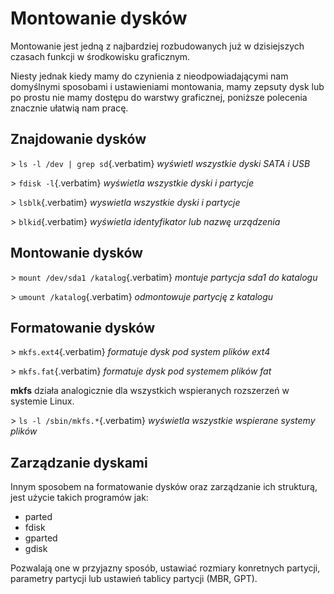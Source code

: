 # Montowanie dysków

Montowanie jest jedną z najbardziej rozbudowanych już w dzisiejszych
czasach funkcji w środkowisku graficznym.

Niesty jednak kiedy mamy do czynienia z nieodpowiadającymi nam
domyślnymi sposobami i ustawieniami montowania, mamy zepsuty dysk lub po
prostu nie mamy dostępu do warstwy graficznej, poniższe polecenia
znacznie ułatwią nam pracę.

## Znajdowanie dysków

\> `ls -l /dev | grep sd`{.verbatim} *wyświetl wszystkie dyski SATA i
USB*

\> `fdisk -l`{.verbatim} *wyświetla wszystkie dyski i partycje*

\> `lsblk`{.verbatim} *wyswietla wszystkie dyski i partycje*

\> `blkid`{.verbatim} *wyświetla identyfikator lub nazwę urządzenia*

## Montowanie dysków

\> `mount /dev/sda1 /katalog`{.verbatim} *montuje partycja sda1 do
katalogu*

\> `umount /katalog`{.verbatim} *odmontowuje partycję z katalogu*

## Formatowanie dysków

\> `mkfs.ext4`{.verbatim} *formatuje dysk pod system plików ext4*

\> `mkfs.fat`{.verbatim} *formatuje dysk pod systemem plików fat*

**mkfs** działa analogicznie dla wszystkich wspieranych rozszerzeń w
systemie Linux.

\> `ls -l /sbin/mkfs.*`{.verbatim} *wyświetla wszystkie wspierane
systemy plików*

## Zarządzanie dyskami

Innym sposobem na formatowanie dysków oraz zarządzanie ich strukturą,
jest użycie takich programów jak:

-   parted
-   fdisk
-   gparted
-   gdisk

Pozwalają one w przyjazny sposób, ustawiać rozmiary konretnych partycji,
parametry partycji lub ustawień tablicy partycji (MBR, GPT).
